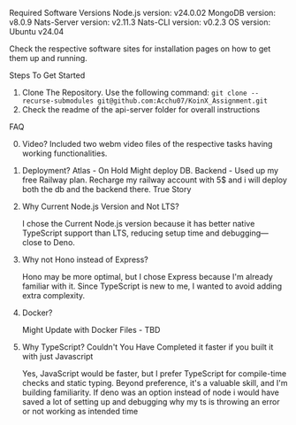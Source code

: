 Required Software Versions
Node.js version: v24.0.02 
MongoDB version: v8.0.9
Nats-Server version: v2.11.3
Nats-CLI version: v0.2.3
OS version: Ubuntu v24.04 

Check the respective software sites for installation pages on how to get them up and running.


Steps To Get Started
1. Clone The Repository. Use the following command:
`git clone --recurse-submodules git@github.com:Acchu07/KoinX_Assignment.git`
2. Check the readme of the api-server folder for overall instructions


FAQ

0. Video?
    Included two webm video files of the respective tasks having working functionalities.

1. Deployment?
    Atlas - On Hold Might deploy DB.
    Backend - Used up my free Railway plan. Recharge my railway account with 5$ and i will deploy both the db and the backend there. True Story

2. Why Current Node.js Version and Not LTS?

    I chose the Current Node.js version because it has better native TypeScript support than LTS, reducing setup time and debugging—close to Deno.

3. Why not Hono instead of Express?

    Hono may be more optimal, but I chose Express because I'm already familiar with it. Since TypeScript is new to me, I wanted to avoid adding extra complexity.

4. Docker?

    Might Update with Docker Files - TBD

5. Why TypeScript? Couldn't You Have Completed it faster if you built it with just Javascript

    Yes, JavaScript would be faster, but I prefer TypeScript for compile-time checks and static typing. Beyond preference, it's a valuable skill, and I'm building familiarity. If deno was an option instead of node i would have saved a lot of setting up and debugging why my ts is throwing an error or not working as intended time




